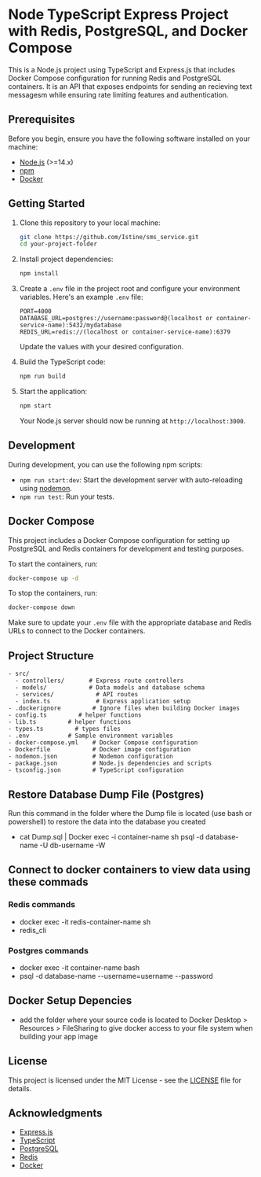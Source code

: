 # Node TypeScript Express Project with Redis, PostgreSQL, and Docker Compose

This is a Node.js project using TypeScript and Express.js that includes Docker Compose configuration for running Redis and PostgreSQL containers. It is an API that exposes endpoints for sending an recieving text messagesm while ensuring rate limiting features and authentication.

## Prerequisites

Before you begin, ensure you have the following software installed on your machine:

- [Node.js](https://nodejs.org/) (>=14.x)
- [npm](https://www.npmjs.com/)
- [Docker](https://www.docker.com/get-started)

## Getting Started

1. Clone this repository to your local machine:

   ```bash
   git clone https://github.com/Istine/sms_service.git
   cd your-project-folder
   ```

2. Install project dependencies:

   ```bash
   npm install
   ```

3. Create a `.env` file in the project root and configure your environment variables. Here's an example `.env` file:

   ```env
   PORT=4000
   DATABASE_URL=postgres://username:password@(localhost or container-service-name):5432/mydatabase
   REDIS_URL=redis://(localhost or container-service-name):6379
   ```

   Update the values with your desired configuration.

4. Build the TypeScript code:

   ```bash
   npm run build
   ```

5. Start the application:

   ```bash
   npm start
   ```

   Your Node.js server should now be running at `http://localhost:3000`.

## Development

During development, you can use the following npm scripts:

- `npm run start:dev`: Start the development server with auto-reloading using [nodemon](https://nodemon.io/).
- `npm run test`: Run your tests.

## Docker Compose

This project includes a Docker Compose configuration for setting up PostgreSQL and Redis containers for development and testing purposes.

To start the containers, run:

```bash
docker-compose up -d
```

To stop the containers, run:

```bash
docker-compose down
```

Make sure to update your `.env` file with the appropriate database and Redis URLs to connect to the Docker containers.

## Project Structure

```
- src/
  - controllers/       # Express route controllers
  - models/            # Data models and database schema
  - services/            # API routes
  - index.ts             # Express application setup
- .dockerignore         # Ignore files when building Docker images
- config.ts         # helper functions
- lib.ts         # helper functions
- types.ts         # types files
- .env           # Sample environment variables
- docker-compose.yml    # Docker Compose configuration
- Dockerfile            # Docker image configuration
- nodemon.json          # Nodemon configuration
- package.json          # Node.js dependencies and scripts
- tsconfig.json         # TypeScript configuration
```

## Restore Database Dump File (Postgres)

Run this command in the folder where the Dump file is located (use bash or powershell) to restore the data into the database you created

- cat Dump.sql | Docker exec -i container-name sh psql -d database-name -U db-username -W

## Connect to docker containers to view data using these commads

### Redis commands

- docker exec -it redis-container-name sh
- redis_cli

### Postgres commands

- docker exec -it container-name bash
- psql -d database-name --username=username --password

## Docker Setup Depencies

- add the folder where your source code is located to Docker Desktop > Resources > FileSharing to give docker access to your file system when building your app image

## License

This project is licensed under the MIT License - see the [LICENSE](LICENSE) file for details.

## Acknowledgments

- [Express.js](https://expressjs.com/)
- [TypeScript](https://www.typescriptlang.org/)
- [PostgreSQL](https://www.postgresql.org/)
- [Redis](https://redis.io/)
- [Docker](https://www.docker.com/)
